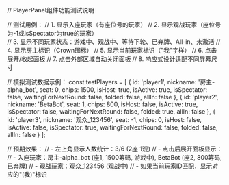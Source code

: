 // PlayerPanel组件功能测试说明

// 测试用例：
// 1. 显示入座玩家（有座位号的玩家）
// 2. 显示观战玩家（座位号为-1或isSpectator为true的玩家）  
// 3. 显示不同玩家状态：游戏中、观战中、等待下轮、已弃牌、All-in、未激活
// 4. 显示房主标识（Crown图标）
// 5. 显示当前玩家标识（"我"字样）
// 6. 点击展开/收起面板
// 7. 点击外部区域自动关闭面板
// 8. 响应式设计适配不同屏幕尺寸

// 模拟测试数据示例：
const testPlayers = [
  {
    id: 'player1',
    nickname: '房主-alpha_bot',
    seat: 0,
    chips: 1500,
    isHost: true,
    isActive: true,
    isSpectator: false,
    waitingForNextRound: false,
    folded: false,
    allIn: false
  },
  {
    id: 'player2', 
    nickname: 'BetaBot',
    seat: 1,
    chips: 800,
    isHost: false,
    isActive: true,
    isSpectator: false,
    waitingForNextRound: false,
    folded: true,
    allIn: false
  },
  {
    id: 'player3',
    nickname: '观众_123456',
    seat: -1,
    chips: 0,
    isHost: false,
    isActive: false,
    isSpectator: true,
    waitingForNextRound: false,
    folded: false,
    allIn: false
  }
];

// 预期效果：
// - 左上角显示人数统计：3/6 (2座 1观)
// - 点击后展开面板显示：
//   - 入座玩家：房主-alpha_bot (座1, 1500筹码, 游戏中), BetaBot (座2, 800筹码, 已弃牌)
//   - 观战玩家：观众_123456 (观战中)
// - 如果当前玩家ID匹配，显示对应的"(我)"标识
